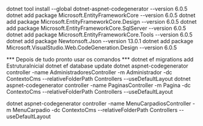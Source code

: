 

dotnet tool install --global dotnet-aspnet-codegenerator --version 6.0.5
dotnet add package Microsoft.EntityFrameworkCore --version 6.0.5
dotnet add package Microsoft.EntityFrameworkCore.Design --version 6.0.5
dotnet add package Microsoft.EntityFrameworkCore.SqlServer --version 6.0.5
dotnet add package Microsoft.EntityFrameworkCore.Tools --version 6.0.5
dotnet add package Newtonsoft.Json --version 13.0.1
dotnet add package Microsoft.VisualStudio.Web.CodeGeneration.Design --version 6.0.5



*** Depois de tudo pronto usar os comandos ***
dotnet ef migrations add EstruturaInicial
dotnet ef database update
dotnet aspnet-codegenerator controller -name AdministradoresController -m Administrador -dc ContextoCms --relativeFolderPath Controllers --useDefaultLayout
dotnet aspnet-codegenerator controller -name PaginasController -m Pagina -dc ContextoCms --relativeFolderPath Controllers --useDefaultLayout

dotnet aspnet-codegenerator controller -name MenuCarpadiosController -m MenuCarpadio -dc ContextoCms --relativeFolderPath Controllers --useDefaultLayout